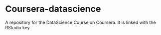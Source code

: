 # Coursera-datascience
A repository for the DataScience Course on Coursera. It is linked with the RStudio key.
